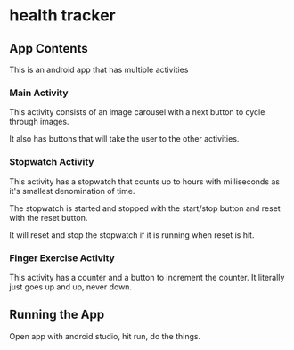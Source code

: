 # health tracker

## App Contents

This is an android app that has multiple activities

### Main Activity

This activity consists of an image carousel with a next button to cycle through images.

It also has buttons that will take the user to the other activities.

### Stopwatch Activity

This activity has a stopwatch that counts up to hours with milliseconds as it's smallest denomination of time.

The stopwatch is started and stopped with the start/stop button and reset with the reset button.

It will reset and stop the stopwatch if it is running when reset is hit.

### Finger Exercise Activity

This activity has a counter and a button to increment the counter. It literally just goes up and up, never down.


## Running the App

Open app with android studio, hit run, do the things.